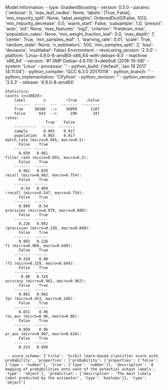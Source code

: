 Model Information:
	 - type: GradientBoosting
	 - version: 0.5.0
	 - params: {'verbose': 0, 'max_leaf_nodes': None, 'labels': [True, False], 'min_impurity_split': None, 'label_weights': OrderedDict([(False, 10)]), 'min_impurity_decrease': 0.0, 'warm_start': False, 'subsample': 1.0, 'presort': 'auto', 'init': None, 'max_features': 'log2', 'criterion': 'friedman_mse', 'population_rates': None, 'min_weight_fraction_leaf': 0.0, 'max_depth': 7, 'center': True, 'min_samples_leaf': 1, 'learning_rate': 0.01, 'scale': True, 'random_state': None, 'n_estimators': 500, 'min_samples_split': 2, 'loss': 'deviance', 'multilabel': False}
	Environment:
	 - revscoring_version: '2.3.0'
	 - platform: 'Linux-4.9.0-8-amd64-x86_64-with-debian-9.5'
	 - machine: 'x86_64'
	 - version: '#1 SMP Debian 4.9.110-3+deb9u6 (2018-10-08)'
	 - system: 'Linux'
	 - processor: ''
	 - python_build: ('default', 'Jan 19 2017 14:11:04')
	 - python_compiler: 'GCC 6.3.0 20170118'
	 - python_branch: ''
	 - python_implementation: 'CPython'
	 - python_revision: ''
	 - python_version: '3.5.3'
	 - release: '4.9.0-8-amd64'
	
	Statistics:
	counts (n=38829):
		label        n         ~True    ~False
		-------  -----  ---  -------  --------
		True     38186  -->    36999      1187
		False      643  -->      296       347
	rates:
		              True    False
		----------  ------  -------
		sample       0.983    0.017
		population   0.983    0.017
	match_rate (micro=0.945, macro=0.5):
		  False    True
		-------  ------
		  0.039   0.961
	filter_rate (micro=0.055, macro=0.5):
		  False    True
		-------  ------
		  0.961   0.039
	recall (micro=0.962, macro=0.754):
		  False    True
		-------  ------
		   0.54   0.969
	!recall (micro=0.547, macro=0.754):
		  False    True
		-------  ------
		  0.969    0.54
	precision (micro=0.979, macro=0.609):
		  False    True
		-------  ------
		  0.226   0.992
	!precision (micro=0.239, macro=0.609):
		  False    True
		-------  ------
		  0.992   0.226
	f1 (micro=0.969, macro=0.649):
		  False    True
		-------  ------
		  0.319    0.98
	!f1 (micro=0.329, macro=0.649):
		  False    True
		-------  ------
		   0.98   0.319
	accuracy (micro=0.962, macro=0.962):
		  False    True
		-------  ------
		  0.962   0.962
	fpr (micro=0.453, macro=0.246):
		  False    True
		-------  ------
		  0.031    0.46
	roc_auc (micro=0.96, macro=0.96):
		  False    True
		-------  ------
		  0.959    0.96
	pr_auc (micro=0.987, macro=0.626):
		  False    True
		-------  ------
		  0.253   0.999
	
	 - score_schema: {'title': 'Scikit learn-based classifier score with probability', 'properties': {'probability': {'properties': {'false': {'type': 'number'}, 'true': {'type': 'number'}}, 'description': 'A mapping of probabilities onto each of the potential output labels', 'type': 'object'}, 'prediction': {'description': 'The most likely label predicted by the estimator', 'type': 'boolean'}}, 'type': 'object'}

